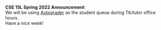 **CSE 15L Spring 2022 Announcement**
 <br> 
We will be using [Autograder](https://autograder.ucsd.edu/) as the student queue during TA/tutor office hours.
 <br> 
Have a _nice_ week!
